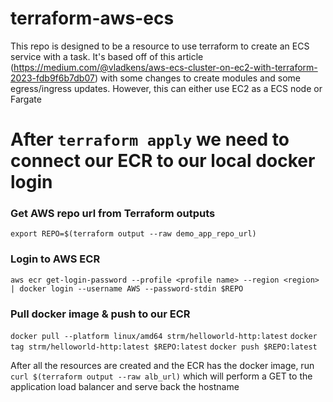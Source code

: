 # terraform-aws-ecs
This repo is designed to be a resource to use terraform to create an ECS service with a task. It's based off of this article (https://medium.com/@vladkens/aws-ecs-cluster-on-ec2-with-terraform-2023-fdb9f6b7db07) with some changes to create modules and some egress/ingress updates. However, this can either use EC2 as a ECS node or Fargate

# After `terraform apply` we need to connect our ECR to our local docker login

### Get AWS repo url from Terraform outputs
`export REPO=$(terraform output --raw demo_app_repo_url)`
### Login to AWS ECR
`aws ecr get-login-password --profile <profile name> --region <region> | docker login --username AWS --password-stdin $REPO`
### Pull docker image & push to our ECR
`docker pull --platform linux/amd64 strm/helloworld-http:latest`
`docker tag strm/helloworld-http:latest $REPO:latest`
`docker push $REPO:latest`

After all the resources are created and the ECR has the docker image, run 
`curl $(terraform output --raw alb_url)`
which will perform a GET to the application load balancer and serve back the hostname